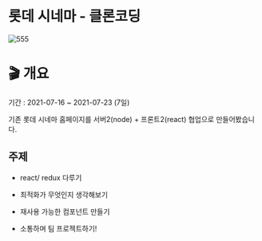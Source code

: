 # 롯데 시네마 - 클론코딩

![555](https://user-images.githubusercontent.com/68782077/132598047-7052c301-bde2-4e7c-ab34-8f970ba0e703.gif)

# 🎬 개요

기간 : 2021-07-16 ~ 2021-07-23 (7일)

기존 롯데 시네마 홈페이지를 서버2(node) + 프론트2(react) 협업으로 만들어봤습니다.

## 주제

- react/ redux 다루기

- 최적화가 무엇인지 생각해보기

- 재사용 가능한 컴포넌트 만들기

- 소통하며 팀 프로젝트하기!

<br/>
